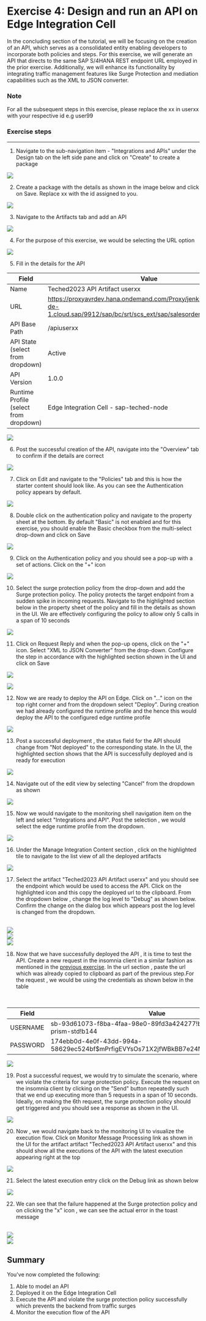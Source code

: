 # Exercise 4: Design and run an API on Edge Integration Cell

In the concluding section of the tutorial, we will be focusing on the creation of an API, which serves as a consolidated entity enabling developers to incorporate both policies and steps. For this exercise, we will generate an API that directs to the same SAP S/4HANA REST endpoint URL employed in the prior exercise. Additionally, we will enhance its functionality by integrating traffic management features like Surge Protection and mediation capabilities such as the XML to JSON converter.

### Note

For all the subsequent steps in this exercise, please replace the xx in userxx with your respective id e.g user99

### Exercise steps

***

1. Navigate to the sub-navigation item - "Integrations and APIs" under the Design tab on the left side pane and click on "Create" to create a package

![](/exercises/ex4/images/04_01_0010.png)

2. Create a package with the details as shown in the image below and click on Save. Replace xx with the id assigned to you.

![](/exercises/ex4/images/04_02_0010.png)

3. Navigate to the Artifacts tab and add an API

![](/exercises/ex4/images/04_03_0010.png)

4. For the purpose of this exercise, we would be selecting the URL option

![](/exercises/ex4/images/04_04_0010.png)

5. Fill in the details for the API

| Field | Value |
| ----- | ----- |
| Name | Teched2023 API Artifact userxx |
| URL | https://proxyavrdev.hana.ondemand.com/Proxy/jenkslave55.cpi.c.eu-de-1.cloud.sap/9912/sap/bc/srt/scs_ext/sap/salesorderbulkrequest_in |
| API Base Path | /apiuserxx |
| API State (select from dropdown) | Active |
| API Version | 1.0.0 |
| Runtime Profile (select from dropdown) | Edge Integration Cell - sap-teched-node |

![](/exercises/ex4/images/04_05_0010.png)

6. Post the successful creation of the API, navigate into the "Overview" tab to confirm if the details are correct

![](/exercises/ex4/images/04_06_0010.png)

7. Click on Edit and navigate to the "Policies" tab and this is how the starter content should look like. As you can see the Authentication policy appears by default. 

![](/exercises/ex4/images/04_07_01_0010.png)

8. Double click on the authentication policy and navigate to the property sheet at the bottom. By default "Basic" is not enabled and for this exercise, you should enable the Basic checkbox from the multi-select drop-down and click on Save

![](/exercises/ex4/images/04_07_02_0010.png)

9. Click on the Authentication policy and you should see a pop-up with a set of actions. Click on the "+" icon

![](/exercises/ex4/images/04_08_0010.png)

10. Select the surge protection policy from the drop-down and add the Surge protection policy. The policy protects the target endpoint from a sudden spike in incoming requests. Navigate to the highlighted section below in the property sheet of the policy and fill in the details as shown in the UI. We are effectively configuring the policy to allow only 5 calls in a span of 10 seconds

![](/exercises/ex4/images/04_09_0010.png)

11. Click on Request Reply and when the pop-up opens, click on the "+" icon. Select "XML to JSON Converter" from the drop-down. Configure the step in accordance with the highlighted section shown in the UI and click on Save

![](/exercises/ex4/images/04_10_01_0010.png)

![](/exercises/ex4/images/04_10_02_0010.png)

12. Now we are ready to deploy the API on Edge. Click on "..." icon on the top right corner and from the dropdown select "Deploy". During creation we had already configured the runtime profile and the hence this would deploy the API to the configured edge runtime profile

![](/exercises/ex4/images/04_11_0010.png)

13. Post a successful deployment , the status field for the API should change from "Not deployed" to the corresponding state. In the UI, the highlighted section shows that the API is successfully deployed and is ready for execution

![](/exercises/ex4/images/04_12_0010.png)

14. Navigate out of the edit view by selecting "Cancel" from the dropdown as shown

![](/exercises/ex4/images/04_13_0010.png)

15. Now we would navigate to the monitoring shell navigation item on the left and select "Integrations and API". Post the selection , we would select the edge runtime profile from the dropdown.

![](/exercises/ex4/images/04_14_0010.png)

16. Under the Manage Integration Content section , click on the highlighted tile to navigate to the list view of all the deployed artifacts

![](/exercises/ex4/images/04_15_0010.png)

17. Select the artifact "Teched2023 API Artifact userxx" and you should see the endpoint which would be used to access the API. Click on the highlighted icon and this copy the deployed url to the clipboard. From the dropdown below , change the log level to "Debug" as shown below. Confirm the change on the dialog box which appears post the log level is changed from the dropdown.

<br>![](/exercises/ex4/images/04_16_0010.png)
<br>![](/exercises/ex4/images/04_17_0010.png)
<br>![](/exercises/ex4/images/04_18_0010.png)

18. Now that we have successfully deployed the API , it is time to test the API. Create a new request in the insomnia client in a similar fashion as mentioned in the [previous exercise](../ex3/README.md). In the url section , paste the url which was already copied to clipboard as part of the previous step.For the request , we would be using the credentials as shown below in the table
<br>

| Field | Value |
| ----- | ----- |
| USERNAME | sb\-93d61073\-f8ba\-4faa\-98e0\-89fd3a424277\!b2246\|it\-rt\-iat\-prism\-std\!b144 |
| PASSWORD | 174ebb0d-4e0f-43dd-994a-58629ec524bf$mPrfigEVYsOs71X2jfWBkBB7e24Mi8M94xkCuREs1Yo= |

![](/exercises/ex4/images/04_19_0010.png)

19. Post a successful request, we would try to simulate the scenario, where we violate the criteria for surge protection policy. Execute the request on the insomnia client by clicking on the "Send" button repeatedly such that we end up executing more than 5 requests in a span of 10 seconds. Ideally, on making the 6th request, the surge protection policy should get triggered and you should see a response as shown in the UI. 

![](/exercises/ex4/images/04_20_0010.png)

20. Now , we would navigate back to the monitoring UI to visualize the execution flow. Click on Monitor Message Processing link as shown in the UI for the artifact artifact "Teched2023 API Artifact userxx" and this should show all the executions of the API with the latest execution appearing right at the top

![](/exercises/ex4/images/04_21_0010.png)

21. Select the latest execution entry click on the Debug link as shown below

![](/exercises/ex4/images/04_22_0010.png)

22. We can see that the failure happened at the Surge protection policy and on clicking the "x" icon , we can see the actual error in the toast message

<br>![](/exercises/ex4/images/04_23_0010.png)
<br>![](/exercises/ex4/images/04_24_0010.png)

## Summary

You've now completed the following:

1. Able to model an API
2. Deployed it on the Edge Integration Cell
3. Execute the API and violate the surge protection policy successfully which prevents the backend from traffic surges
4. Monitor the execution flow of the API 
